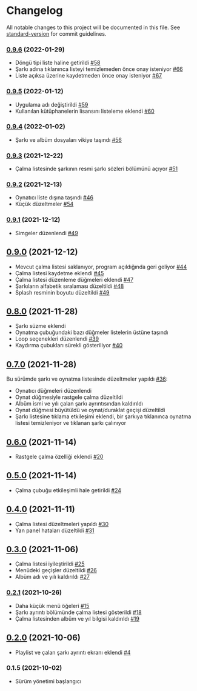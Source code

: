 # Changelog

All notable changes to this project will be documented in this file. See [standard-version](https://github.com/conventional-changelog/standard-version) for commit guidelines.

### [0.9.6](https://github.com/kinefi/subadapp/compare/v0.9.5...v0.9.6) (2022-01-29)

- Döngü tipi liste haline getirildi [#58](https://github.com/kinefi/subadapp/issues/58)
- Şarkı adına tıklanınca listeyi temizlemeden önce onay isteniyor [#66](https://github.com/kinefi/subadapp/issues/66)
- Liste açıksa üzerine kaydetmeden önce onay isteniyor [#67](https://github.com/kinefi/subadapp/issues/67)

### [0.9.5](https://github.com/kinefi/subadapp/compare/v0.9.4...v0.9.5) (2022-01-12)

- Uygulama adı değiştirildi [#59](https://github.com/kinefi/subadapp/issues/59)
- Kullanılan kütüphanelerin lisansını listeleme eklendi [#60](https://github.com/kinefi/subadapp/issues/60)

### [0.9.4](https://github.com/kinefi/subadapp/compare/v0.9.3...v0.9.4) (2022-01-02)

- Şarkı ve albüm dosyaları vikiye taşındı [#56](https://github.com/kinefi/subadapp/issues/56)

### [0.9.3](https://github.com/kinefi/subadapp/compare/v0.9.2...v0.9.3) (2021-12-22)

- Çalma listesinde şarkının resmi şarkı sözleri bölümünü açıyor [#51](https://github.com/kinefi/subadapp/issues/51)

### [0.9.2](https://github.com/kinefi/subadapp/compare/v0.9.1...v0.9.2) (2021-12-13)

- Oynatıcı liste dışına taşındı [#46](https://github.com/kinefi/subadapp/issues/46)
- Küçük düzeltmeler [#54](https://github.com/kinefi/subadapp/issues/54)

### [0.9.1](https://github.com/kinefi/subadapp/compare/v0.9.0...v0.9.1) (2021-12-12)

- Simgeler düzenlendi [#49](https://github.com/kinefi/subadapp/issues/49)

## [0.9.0](https://github.com/kinefi/subadapp/compare/v0.8.0...v0.9.0) (2021-12-12)

- Mevcut çalma listesi saklanıyor, program açıldığında geri geliyor [#44](https://github.com/kinefi/subadapp/issues/44)
- Çalma listesi kaydetme eklendi [#45](https://github.com/kinefi/subadapp/issues/45)
- Çalma listesi düzenleme düğmeleri eklendi [#47](https://github.com/kinefi/subadapp/issues/47)
- Şarkıların alfabetik sıralaması düzeltildi [#48](https://github.com/kinefi/subadapp/issues/48)
- Splash resminin boyutu düzeltildi [#49](https://github.com/kinefi/subadapp/issues/49)

## [0.8.0](https://github.com/kinefi/subadapp/compare/v0.7.0...v0.8.0) (2021-11-28)

- Şarkı süzme eklendi
- Oynatma çubuğundaki bazı düğmeler listelerin üstüne taşındı
- Loop seçenekleri düzenlendi [#39](https://github.com/kinefi/subadapp/issues/39)
- Kaydırma çubukları sürekli gösteriliyor [#40](https://github.com/kinefi/subadapp/issues/40)

## [0.7.0](https://github.com/kinefi/subadapp/compare/v0.6.0...v0.7.0) (2021-11-28)

Bu sürümde şarkı ve oynatma listesinde düzeltmeler yapıldı [#36](https://github.com/kinefi/subadapp/issues/36):

- Oynatıcı düğmeleri düzenlendi
- Oynat düğmesiyle rastgele çalma düzeltildi
- Albüm ismi ve yılı çalan şarkı ayrıntısından kaldırıldı
- Oynat düğmesi büyütüldü ve oynat/duraklat geçişi düzeltildi
- Şarkı listesine tıklama etkileşimi eklendi, bir şarkıya tıklanınca oynatma listesi temizleniyor ve tıklanan şarkı çalınıyor

## [0.6.0](https://github.com/kinefi/subadapp/compare/v0.5.0...v0.6.0) (2021-11-14)

- Rastgele çalma özelliği eklendi [#20](https://github.com/kinefi/subadapp/issues/20)

## [0.5.0](https://github.com/kinefi/subadapp/compare/v0.4.0...v0.5.0) (2021-11-14)

- Çalma çubuğu etkileşimli hale getirildi [#24](https://github.com/kinefi/subadapp/issues/24)

## [0.4.0](https://github.com/kinefi/subadapp/compare/v0.3.0...v0.4.0) (2021-11-11)

- Çalma listesi düzeltmeleri yapıldı [#30](https://github.com/kinefi/subadapp/issues/30)
- Yan panel hataları düzeltildi [#31](https://github.com/kinefi/subadapp/issues/31)

## [0.3.0](https://github.com/kinefi/subadapp/compare/v0.2.1...v0.3.0) (2021-11-06)

- Çalma listesi iyileştirildi [#25](https://github.com/kinefi/subadapp/issues/25)
- Menüdeki geçişler düzeltildi [#26](https://github.com/kinefi/subadapp/issues/26)
- Albüm adı ve yılı kaldırıldı [#27](https://github.com/kinefi/subadapp/issues/27)

### [0.2.1](https://github.com/kinefi/subadapp/compare/v0.2.0...v0.2.1) (2021-10-26)

- Daha küçük menü öğeleri [#15](https://github.com/kinefi/subadapp/issues/15)
- Şarkı ayrıntı bölümünde çalma listesi gösterildi [#18](https://github.com/kinefi/subadapp/issues/18)
- Çalma listesinden albüm ve yıl bilgisi kaldırıldı [#19](https://github.com/kinefi/subadapp/issues/19)

## [0.2.0](https://github.com/kinefi/subadapp/compare/v0.1.5...v0.2.0) (2021-10-06)

- Playlist ve çalan şarkı ayrıntı ekranı eklendi [#4](https://github.com/kinefi/subadapp/issues/4)

### 0.1.5 (2021-10-02)

- Sürüm yönetimi başlangıcı
